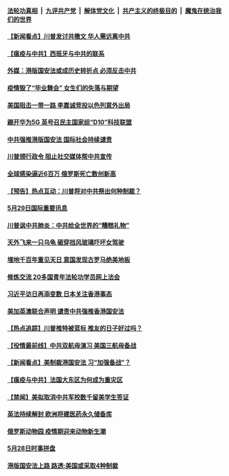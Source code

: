 ####  [法轮功真相](../../../../basic/blob/master/README.md?t=05301001) &nbsp;|&nbsp; [九评共产党](../../../../9ping.md/blob/master/README.md?t=05301001) &nbsp;|&nbsp; [解体党文化](../../../../jtdwh.md/blob/master/README.md?t=05301001)  &nbsp;|&nbsp; [共产主义的终极目的](../../../../gczydzjmd.md/blob/master/README.md?t=05301001) &nbsp;|&nbsp; [魔鬼在统治我们的世界](../../../../mgztzwmdsj.md/blob/master/README.md?t=05301001) 

#### [【新闻看点】川普发讨共檄文 华人需远离中共](../pages/prog202/a102859265.md?t=05301001) 


#### [【瘟疫与中共】西班牙与中共的联系](../pages/prog202/a102858870.md?t=05301001) 

#### [外媒：港版国安法或成历史转折点 必须反击中共](../pages/prog202/a102859092.md?t=05301001) 

#### [疫情毁了“毕业舞会” 女生们的失落与期望](../pages/prog202/a102859093.md?t=05301001) 

#### [美国阻击一带一路 李嘉诚竞投以色列意外出局](../pages/prog202/a102859002.md?t=05301001) 

#### [踢开华为5G 英号召民主国家组“D10”科技联盟](../pages/prog202/a102858992.md?t=05301001) 


#### [中共强推港版国安法 国际社会持续谴责](../pages/prog202/a102858878.md?t=05301001) 

#### [川普颁行政令 阻止社交媒体帮中共宣传](../pages/prog202/a102858939.md?t=05301001) 

#### [全球感染逼近6百万 俄罗斯死亡数创新高](../pages/prog202/a102858914.md?t=05301001) 

#### [【预告】热点互动：川普将对中共祭出何种制裁？](../pages/prog202/a102858868.md?t=05301001) 


#### [5月29日国际重要讯息](../pages/prog202/a102858746.md?t=05301001) 

#### [川普讽中共肺炎：中共给全世界的“糟糕礼物”](../pages/prog202/a102858702.md?t=05301001) 

#### [天外飞来一只乌龟 砸穿挡风玻璃吓坏女驾驶](../pages/prog202/a102858671.md?t=05301001) 

#### [埋地千百年重见天日 意国发现古罗马绝美地板](../pages/prog202/a102858620.md?t=05301001) 

#### [修炼交流 20多国青年法轮功学员网上法会](../pages/prog202/a102858547.md?t=05301001) 

#### [习近平访日再添变数 日本关注香港事态](../pages/prog202/a102858566.md?t=05301001) 

#### [美加英澳联合声明 谴责中共强推香港国安法](../pages/prog202/a102858545.md?t=05301001) 

#### [【热点追踪】川普推特被蓝标  推友的日子好过吗？](../pages/prog202/a102858509.md?t=05301001) 

#### [【役情最前线】中共双航母演习 美国三航母备战](../pages/prog202/a102858506.md?t=05301001) 

#### [【新闻看点】美制裁港国安法 习“加强备战”？](../pages/prog202/a102858501.md?t=05301001) 


#### [【瘟疫与中共】法国大东区为何成为重灾区](../pages/prog202/a102858083.md?t=05301001) 

#### [【禁闻】美拟取消中共军校数千留美学生签证](../pages/prog202/a102858383.md?t=05301001) 

#### [英法持续解封 欧洲将建医药永久储备库](../pages/prog202/a102858344.md?t=05301001) 

#### [俄罗斯动物园 疫情期迎来动物新生潮](../pages/prog202/a102858328.md?t=05301001) 

#### [5月28日时事拼盘](../pages/prog202/a102858284.md?t=05301001) 

#### [港版国安法上路 路透:美国或采取4种制裁](../pages/prog202/a102858228.md?t=05301001) 


